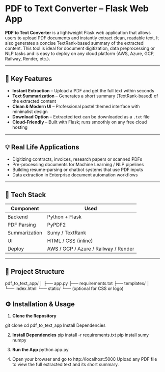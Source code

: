 # PDF to Text Converter – Flask Web App

**PDF to Text Converter** is a lightweight Flask web application that allows users to upload PDF documents and instantly extract clean, readable text. It also generates a concise TextRank-based summary of the extracted content. This tool is ideal for document digitization, data preprocessing or NLP tasks and is easy to deploy on any cloud platform (AWS, Azure, GCP, Railway, Render, etc.).

---

## 🔧 Key Features

- **Instant Extraction** – Upload a PDF and get the full text within seconds  
- **Text Summarization** – Generates a short summary (TextRank-based) of the extracted content  
- **Clean & Modern UI** – Professional pastel themed interface with minimalist design  
- **Download Option** – Extracted text can be downloaded as a `.txt` file  
- **Cloud-Friendly** – Built with Flask; runs smoothly on any free cloud hosting

---

## 💡 Real Life Applications

- Digitizing contracts, invoices, research papers or scanned PDFs
- Pre-processing documents for Machine Learning / NLP pipelines
- Building resume-parsing or chatbot systems that use PDF inputs
- Data extraction in Enterprise document automation workflows

---

## 🚀 Tech Stack

| Component     | Used                         |
|---------------|------------------------------|
| Backend       | Python + Flask               |
| PDF Parsing   | PyPDF2                       |
| Summarization | Sumy / TextRank              |
| UI            | HTML / CSS (inline)          |
| Deploy        | AWS / GCP / Azure / Railway / Render |

---
## 📂 Project Structure

pdf_to_text_app/
│
├── app.py
├── requirements.txt
├── templates/
│ └── index.html
└── static/
└── (optional for CSS or logo)

## ⚙️ Installation & Usage

1. **Clone the Repository**


git clone <repository-url>
cd pdf_to_text_app
Install Dependencies

2. **Install Dependencies**
pip install -r requirements.txt
pip install sumy numpy

3. **Run the App**
python app.py

4. Open your browser and go to http://localhost:5000
Upload any PDF file to view the full extracted text and its short summary.
